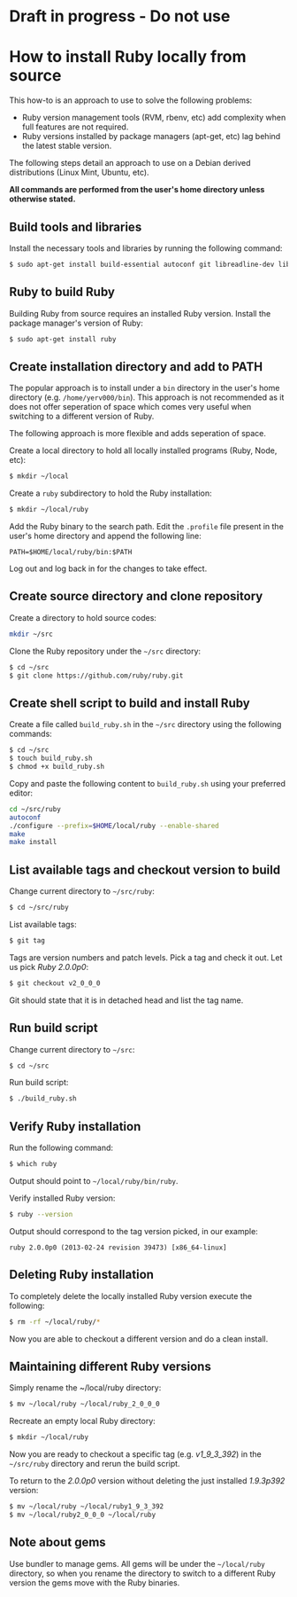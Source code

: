 # Draft in progress - Do not use


# How to install Ruby locally from source

This how-to is an approach to use to solve the following problems:

- Ruby version management tools (RVM, rbenv, etc) add complexity when full features are not required.
- Ruby versions installed by package managers (apt-get, etc) lag behind the latest stable version.

The following steps detail an approach to use on a Debian derived distributions (Linux Mint, Ubuntu, etc).


**All commands are performed from the user's home directory unless otherwise stated.**

## Build tools and libraries

Install the necessary tools and libraries by running the following command:

~~~ sh
$ sudo apt-get install build-essential autoconf git libreadline-dev libssl-dev
~~~

## Ruby to build Ruby

Building Ruby from source requires an installed Ruby version. Install the package manager's version of Ruby:

~~~ sh
$ sudo apt-get install ruby
~~~

## Create installation directory and add to PATH

The popular approach is to install under a `bin` directory in the user's home directory (e.g. `/home/yerv000/bin`). This approach is not recommended as it does not offer seperation of space which comes very useful when switching to a different version of Ruby.

The following approach is more flexible and adds seperation of space.

Create a local directory to hold all locally installed programs (Ruby, Node, etc):

~~~ sh
$ mkdir ~/local
~~~

Create a `ruby` subdirectory to hold the Ruby installation:

~~~ sh
$ mkdir ~/local/ruby
~~~

Add the Ruby binary to the search path. Edit the `.profile` file present in the user's home directory and append the following line:

~~~
PATH=$HOME/local/ruby/bin:$PATH
~~~

Log out and log back in for the changes to take effect.


## Create source directory and clone repository

Create a directory to hold source codes:

~~~ sh
mkdir ~/src
~~~

Clone the Ruby repository under the `~/src` directory:

~~~ sh
$ cd ~/src
$ git clone https://github.com/ruby/ruby.git
~~~

## Create shell script to build and install Ruby

Create a file called `build_ruby.sh` in the `~/src` directory using the following commands:

~~~ sh
$ cd ~/src
$ touch build_ruby.sh
$ chmod +x build_ruby.sh
~~~

Copy and paste the following content to `build_ruby.sh` using your preferred editor:

```sh
cd ~/src/ruby
autoconf
./configure --prefix=$HOME/local/ruby --enable-shared
make
make install
```

## List available tags and checkout version to build

Change current directory to `~/src/ruby`:

~~~ sh
$ cd ~/src/ruby
~~~

List available tags:

~~~ sh
$ git tag
~~~

Tags are version numbers and patch levels. Pick a tag and check it out. Let us pick *Ruby 2.0.0p0*:

~~~ sh
$ git checkout v2_0_0_0
~~~

Git should state that it is in detached head and list the tag name.


## Run build script

Change current directory to `~/src`:

~~~ sh
$ cd ~/src
~~~

Run build script:

~~~ sh
$ ./build_ruby.sh
~~~

## Verify Ruby installation

Run the following command:

~~~ sh
$ which ruby
~~~

Output should point to `~/local/ruby/bin/ruby`.

Verify installed Ruby version:

~~~ sh
$ ruby --version
~~~

Output should correspond to the tag version picked, in our example:

~~~
ruby 2.0.0p0 (2013-02-24 revision 39473) [x86_64-linux]
~~~

## Deleting Ruby installation

To completely delete the locally installed Ruby version execute the following:

~~~ sh
$ rm -rf ~/local/ruby/*
~~~

Now you are able to checkout a different version and do a clean install.


## Maintaining different Ruby versions

Simply rename the ~/local/ruby directory:

~~~ sh
$ mv ~/local/ruby ~/local/ruby_2_0_0_0
~~~

Recreate an empty local Ruby directory:

~~~ sh
$ mkdir ~/local/ruby
~~~

Now you are ready to checkout a specific tag (e.g. *v1_9_3_392*) in the `~/src/ruby` directory and rerun the build script.

To return to the *2.0.0p0* version without deleting the just installed *1.9.3p392* version:

~~~ sh
$ mv ~/local/ruby ~/local/ruby1_9_3_392
$ mv ~/local/ruby2_0_0_0 ~/local/ruby
~~~

## Note about gems

Use bundler to manage gems. All gems will be under the `~/local/ruby` directory, so when you rename the directory to switch to a different Ruby version the gems move with the Ruby binaries.
